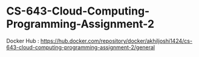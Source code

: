 # CS-643-Cloud-Computing-Programming-Assignment-2


Docker Hub : https://hub.docker.com/repository/docker/akhiljoshi1424/cs-643-cloud-computing-programming-assignment-2/general
